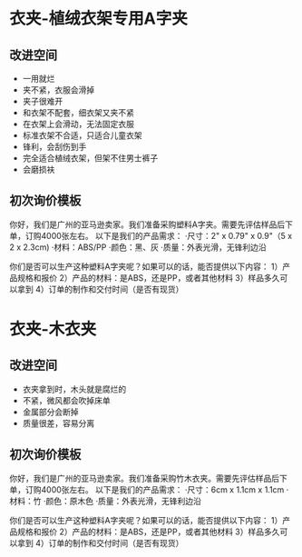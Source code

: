 # 衣夹-植绒衣架专用A字夹
## 改进空间
- 一用就烂
- 夹不紧，衣服会滑掉
- 夹子很难开
- 和衣架不配套，细衣架又夹不紧
- 在衣架上会滑动，无法固定衣服
- 标准衣架不合适，只适合儿童衣架
- 锋利，会刮伤到手
- 完全适合植绒衣架，但架不住男士裤子
- 会磨损衭

## 初次询价模板
你好，我们是广州的亚马逊卖家。我们准备采购塑料A字夹。需要先评估样品后下单，订购4000张左右。
以下是我们的产品需求：
·尺寸：2" x 0.79" x 0.9"（5 x 2 x 2.3cm)
·材料：ABS/PP
·颜色：黑、灰
·质量：外表光滑，无锋利边沿

你们是否可以生产这种塑料A字夹呢？如果可以的话，能否提供以下内容：
1）产品规格和报价
2）产品的材料：是ABS，还是PP，或者其他材料
3）样品多久可以拿到
4）订单的制作和交付时间（是否有现货）

# 衣夹-木衣夹
## 改进空间
- 衣夹拿到时，木头就是腐烂的
- 不紧，微风都会吹掉床单
- 金属部分会断掉
- 质量很差，容易分离


## 初次询价模板
你好，我们是广州的亚马逊卖家。我们准备采购竹木衣夹。需要先评估样品后下单，订购4000张左右。
以下是我们的产品需求：
·尺寸：6cm x 1.1cm x 1.1cm
·材料：竹
·颜色：原木色
·质量：外表光滑，无锋利边沿

你们是否可以生产这种塑料A字夹呢？如果可以的话，能否提供以下内容：
1）产品规格和报价
2）产品的材料：是ABS，还是PP，或者其他材料
3）样品多久可以拿到
4）订单的制作和交付时间（是否有现货）


